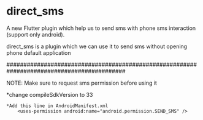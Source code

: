# direct_sms

A new Flutter plugin which help us to send sms with phone sms interaction (support only android).

direct_sms is a plugin which we can use it to send sms without opening phone default application

###########################################################################################

NOTE: Make sure to request sms permission before using it 

   *change compileSdkVersion to 33 

    *Add this line in AndroidManifest.xml
        <uses-permission android:name="android.permission.SEND_SMS" />